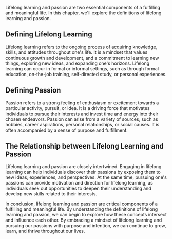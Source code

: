 
Lifelong learning and passion are two essential components of a fulfilling and meaningful life. In this chapter, we'll explore the definitions of lifelong learning and passion.

Defining Lifelong Learning
--------------------------

Lifelong learning refers to the ongoing process of acquiring knowledge, skills, and attitudes throughout one's life. It is a mindset that values continuous growth and development, and a commitment to learning new things, exploring new ideas, and expanding one's horizons. Lifelong learning can occur in formal or informal settings, such as through formal education, on-the-job training, self-directed study, or personal experiences.

Defining Passion
----------------

Passion refers to a strong feeling of enthusiasm or excitement towards a particular activity, pursuit, or idea. It is a driving force that motivates individuals to pursue their interests and invest time and energy into their chosen endeavors. Passion can arise from a variety of sources, such as hobbies, career aspirations, personal relationships, or social causes. It is often accompanied by a sense of purpose and fulfillment.

The Relationship between Lifelong Learning and Passion
------------------------------------------------------

Lifelong learning and passion are closely intertwined. Engaging in lifelong learning can help individuals discover their passions by exposing them to new ideas, experiences, and perspectives. At the same time, pursuing one's passions can provide motivation and direction for lifelong learning, as individuals seek out opportunities to deepen their understanding and develop new skills related to their interests.

In conclusion, lifelong learning and passion are critical components of a fulfilling and meaningful life. By understanding the definitions of lifelong learning and passion, we can begin to explore how these concepts intersect and influence each other. By embracing a mindset of lifelong learning and pursuing our passions with purpose and intention, we can continue to grow, learn, and thrive throughout our lives.

